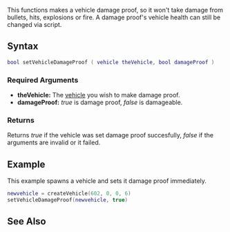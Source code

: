 This functions makes a vehicle damage proof, so it won't take damage from bullets, hits, explosions or fire. A damage proof's vehicle health can still be changed via script.

Syntax
------

``` lua
bool setVehicleDamageProof ( vehicle theVehicle, bool damageProof )
```

### Required Arguments

-   **theVehicle:** The [vehicle](/docs/vehicle.md "wikilink") you wish to make damage proof.
-   **damageProof:** *true* is damage proof, *false* is damageable.

### Returns

Returns *true* if the vehicle was set damage proof succesfully, *false* if the arguments are invalid or it failed.

Example
-------

This example spawns a vehicle and sets it damage proof immediately.

``` lua
newvehicle = createVehicle(602, 0, 0, 6)
setVehicleDamageProof(newvehicle, true)
```

See Also
--------
